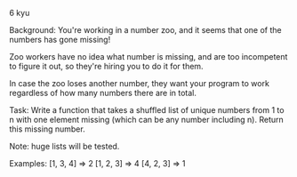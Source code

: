 6 kyu

Background:
You're working in a number zoo, and it seems that one of the numbers has gone missing!

Zoo workers have no idea what number is missing, and are too incompetent to figure it out, so they're hiring you to do it for them.

In case the zoo loses another number, they want your program to work regardless of how many numbers there are in total.

Task:
Write a function that takes a shuffled list of unique numbers from 1 to n with one element missing (which can be any number including n). Return this missing number.

Note: huge lists will be tested.

Examples:
[1, 3, 4]  =>  2
[1, 2, 3]  =>  4
[4, 2, 3]  =>  1
